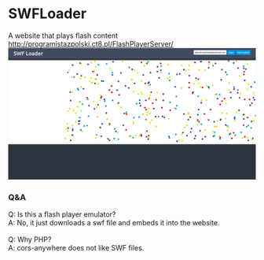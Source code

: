 # SWFLoader
A website that plays flash content
http://programistazpolski.ct8.pl/FlashPlayerServer/<br>
![screenshot](https://raw.githubusercontent.com/ProgramistaZpolski/swfloader/master/Screenshot_2020-12-01%20SWF%20Loader.png)
### Q&A
Q: Is this a flash player emulator?<br>
A: No, it just downloads a swf file and embeds it into the website.<br><br>
Q: Why PHP?<br>
A: cors-anywhere does not like SWF files.<br>
